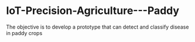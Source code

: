 # IoT-Precision-Agriculture---Paddy
The objective is to develop a prototype that can detect and classify disease in paddy crops
